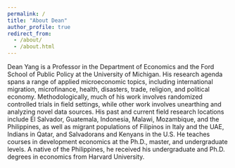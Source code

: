 ```yaml
---
permalink: /
title: "About Dean"
author_profile: true
redirect_from: 
  - /about/
  - /about.html
---
```


Dean Yang is a Professor in the Department of Economics and the Ford School of Public Policy at the University of Michigan. His research agenda spans a range of applied microeconomic topics, including international migration, microfinance, health, disasters, trade, religion, and political economy. Methodologically, much of his work involves randomized controlled trials in field settings, while other work involves unearthing and analyzing novel data sources. His past and current field research locations include El Salvador, Guatemala, Indonesia, Malawi, Mozambique, and the Philippines, as well as migrant populations of Filipinos in Italy and the UAE, Indians in Qatar, and Salvadorans and Kenyans in the U.S. He teaches courses in development economics at the Ph.D., master, and undergraduate levels. A native of the Philippines, he received his undergraduate and Ph.D. degrees in economics from Harvard University.



